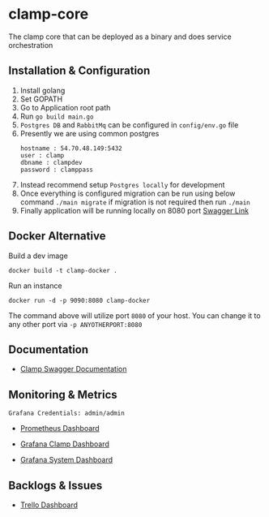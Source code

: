 # clamp-core

The clamp core that can be deployed as a binary and does service orchestration

## Installation & Configuration

1. Install golang
2. Set GOPATH
3. Go to Application root path
4. Run `go build main.go`
5. `Postgres DB` and `RabbitMq` can be configured in `config/env.go` file
6. Presently we are using common postgres 
   ```
   hostname : 54.70.48.149:5432 
   user : clamp 
   dbname : clampdev
   password : clamppass
   ```
7. Instead recommend setup `Postgres locally` for development
8. Once everything is configured migration can be run using below command
   `./main migrate` if migration is not required then run `./main`
9. Finally application will be running locally on 8080 port [Swagger Link](http://localhost:8080/swagger/index.html)


## Docker Alternative

Build a dev image

```
docker build -t clamp-docker .

```

Run an instance

```
docker run -d -p 9090:8080 clamp-docker
```

The command above will utilize port `8080` of your host.
You can change it to any other port via `-p ANYOTHERPORT:8080`

## Documentation

- [Clamp Swagger Documentation](http://54.190.89.41:8080/swagger/index.html)

## Monitoring & Metrics

``
Grafana Credentials: admin/admin
``

- [Prometheus Dashboard](http://34.222.166.218:9090/graph)

- [Grafana Clamp Dashboard](http://34.222.166.218:3000/d/ihhU4aZMz/clamp-metrics?orgId=1&refresh=5s)

- [Grafana System Dashboard](http://34.222.166.218:3000/d/rYdddlPWk/node-exporter-full?orgId=1&refresh=5s)

## Backlogs & Issues

- [Trello Dashboard](https://trello.com/b/oFb5UxvS/clamp)
